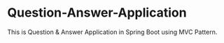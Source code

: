 # Question-Answer-Application
This is Question &amp; Answer Application in Spring Boot using MVC Pattern.
